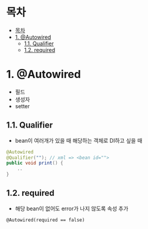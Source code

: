 # 목차
- [목차](#목차)
- [1. @Autowired](#1-autowired)
  - [1.1. Qualifier](#11-qualifier)
  - [1.2. required](#12-required)


# 1. @Autowired

- 필드
- 생성자
- setter

## 1.1. Qualifier

- bean이 여러개가 있을 때 해당하는 객체로 DI하고 싶을 때
```java
@Autowired
@Qualifier(""); // xml => <bean id="">
public void print() {
    ..
}
```


## 1.2. required
- 해당 bean이 없어도 error가 나지 않도록 속성 추가
```
@Autowired(required == false)
```